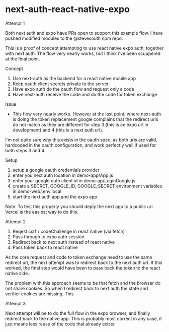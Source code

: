 # next-auth-react-native-expo

Attempt 1

Both next auth and expo have PRs open to support this example flow. I have pushed modified modules to the @stevesouth npm repo.

This is a proof of concept attempting to use react native expo auth, together with next auth. The flow very nearly works, but I think i've been scuppered at the final point.

Concept

1. Use next-auth as the backend for a react native mobile app
1. Keep oauth client secrets private to the server
1. Have expo auth do the oauth flow and request only a code
1. Have next-auth receive the code and do the code for token exchange

Issue

- This flow very nearly works. However at the last point, where next-auth is doing the token replacement google complains that the redirect uris do not match as they are different for step 3 (this is an expo url in development) and 4 (this is a next auth url).

I'm not quite sure why this exists in the oauth spec, as both uris are valid, hardcoded in the oauth configuration, and work perfectly well if used for both steps 3 and 4.

Setup

1. setup a google oauth credentials provider
1. enter you next auth location in demo-app/App.js
1. enter your google outh client id in demo-ap/LoginGoogle.js
1. create a SECRET, GOOGLE_ID, GOOGLE_SECRET environment variables in demo-web/.env.local
1. start the next auth app and the expo app

Note. To test this properly you should deply the next app to a public url. Vercel is the easiest way to do this.

Attempt 2

1. Reqest csrf / codeChallenge in react native (via fetch)
1. Pass through to expo auth session
1. Redirect back to next auth instead of react native
1. Pass token back to react native

As the core request and code to token exchange need to use the same redirect uri, the next attempt was to redirect back to the next auth url. If this worked, the final step would have been to pass back the token to the react native side.

The problem with this approach seems to be that fetch and the browser do not share cookies. So when I redirect back to next auth the state and verifier cookies are missing. This

Attempt 3

Next attempt will be to do the full flow in the expo browser, and finally redirect back to the native app. This is probably most correct in any case, it just means less reuse of the code that already exists.
